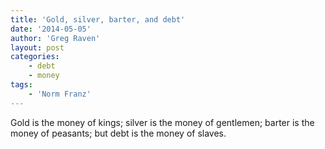 ```yaml
---
title: 'Gold, silver, barter, and debt'
date: '2014-05-05'
author: 'Greg Raven'
layout: post
categories:
    - debt
    - money
tags:
    - 'Norm Franz'
---
```


Gold is the money of kings; silver is the money of gentlemen; barter is the money of peasants; but debt is the money of slaves.